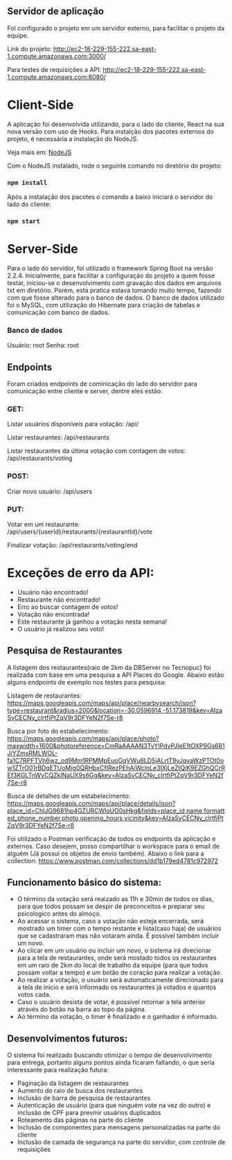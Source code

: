 ## Servidor de aplicação

Foi configurado o projeto em um servidor externo, para facilitar o projeto da equipe. 

Link do projeto: http://ec2-18-229-155-222.sa-east-1.compute.amazonaws.com:3000/

Para testes de requisições a API: http://ec2-18-229-155-222.sa-east-1.compute.amazonaws.com:8080/

# Client-Side

A aplicação foi desenvolvida utilizando, para o lado do cliente, React na sua nova versão com uso de Hooks. Para instalção dos pacotes externos do projeto, é necessária a instalação do NodeJS. 

Veja mais em: [NodeJS](]https://nodejs.org/en/)

Com o NodeJS instalado, rode o seguinte comando no diretório do projeto:
### `npm install`

Após a instalação dos pacotes o comando a baixo iniciará o servidor do lado do cliente:
### `npm start`

# Server-Side

Para o lado do servidor, foi utilizado o framework Spring Boot na versão 2.2.4. Inicialmente, para facilitar a configuração do projeto a quem fosse testar, iniciou-se o desenvolvimento com gravação dos dados em arquivos txt em diretório. Porém, esta pratica estava tomando muito tempo, fazendo com que fosse alterado para o banco de dados. O banco de dados utilizado foi o MySQL, com utilização do Hibernate para criação de tabelas e comunicação com banco de dados.

### Banco de dados

Usuário: root
Senha: root

## Endpoints

Foram criados endpoints de cominicação do lado do servidor para comunicação entre cliente e server, dentre eles estão:
### GET:
Listar usuários disponíveis para votação: /api/

Listar restaurantes: /api/restaurants

Listar restaurantes da última votação com contagem de votos: /api/restaurants/voting

### POST:
Criar novo usuário: /api/users

### PUT:
Votar em um restaurante: /api/users/{userId}/restaurants/{restaurantId}/vote

Finalizar votação: /api/restaurants/voting/end

# Exceções de erro da API:
- Usuário não encontrado!
- Restaurante não encontrado!
- Erro ao buscar contagem de votos!
- Votação não encontrada!
- Este restaurante já ganhou a votação nesta semana!
- O usuário já realizou seu voto!

## Pesquisa de Restaurantes

A listagem dos restaurantes(raio de 2km da DBServer no Tecnopuc) foi realizada com base em uma pesquisa a API Places do Google. Abaixo estão alguns endpoints de exemplo nos testes para pesquisa:

Listagem de restaurantes:
https://maps.googleapis.com/maps/api/place/nearbysearch/json?type=restaurant&radius=2000&location=-30.0596914,-51.173819&key=AIzaSyCECNy_clrtfjPtZqV9r3DFYeN2f7Se-r8

Busca por foto do estabelecimento:
https://maps.googleapis.com/maps/api/place/photo?maxwidth=1600&photoreference=CmRaAAAAN3TvYIPdyPJIeE1tOXP9Gs681JjYZmsRMLWOL-fa1C7RPFTVh6wz_od9Mm1RPMMpEuoGqVWu6LD5jALrtT9vJqvaWzPTOt0ow1ZTrO01rBDqETUoMig0QRHbxCfIRezPEhAiWclnLe3IXjLeZtQiK9EZGhQCrREf3KGLTnWvCQZklNaUX9s6Gg&key=AIzaSyCECNy_clrtfjPtZqV9r3DFYeN2f7Se-r8

Busca de detalhes de um estabelecimento:
https://maps.googleapis.com/maps/api/place/details/json?place_id=ChIJG9681hp4GZURCWloUO0sHkg&fields=place_id,name,formatted_phone_number,photo,opening_hours,vicinity&key=AIzaSyCECNy_clrtfjPtZqV9r3DFYeN2f7Se-r8

Foi utilizado o Postman verificação de todos os endpoints da aplicação e externos. Caso desejem, posso compartilhar o workspace para o email de alguém (Já possui os objetos de envio também). Abaixo o link para a collection:
https://www.postman.com/collections/dd1b179ed4781c972972

## Funcionamento básico do sistema:

- O término da votação será reaizado as 11h e 30min de todos os dias, para que todos possam se despir de preconceitos e preparar seu psicologico antes do almoço.
- Ao acessar o sistema, caso a votação não esteja encerrada, será mostrado um timer com o tempo restante e lista(caso haja) de usuários que se cadastraram mas não votaram ainda. É possível também incluir um novo.
- Ao clicar em um usuário ou incluir um novo, o sistema irá direcionar para a tela de restaurantes, onde será mostado todos os restaurantes em um raio de 2km do local de trabalho da equipe (para que todos possam voltar a tempo) e um botão de coração para realizar a votação.
- Ao realizar a votação, o usuário será automaticamente direcionado para a tela de inicio e será informado os restaurantes já votados e quantos votos cada.
- Caso o usuário desista de votar, é possível retornar a tela anterior através do botão na barra ao topo da página.
- Ao término da votação, o timer é finalizado e o ganhador é informado.

## Desenvolvimentos futuros:

O sistema foi realizado buscando otimizar o tempo de desenvolvimento para entrega, portanto alguns pontos ainda ficaram faltando, o que seria interessante para realização futura:
- Paginação da listagem de restaurantes
- Aumento do raio de busca dos restaurantes
- Inclusão de barra de pesquisa de restaurantes
- Autenticação de usuário (para que ninguém vote na vez do outro) e inclusão de CPF para previnir usuários duplicados
- Roteamento das páginas na parte do cliente
- Inclusão de componentes para mensagens personalizadas na parte do cliente
- Inclusão de camada de segurança na parte do servidor, com controle de requisições
